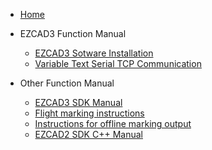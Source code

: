 - [Home](/Home)

- EZCAD3 Function Manual

  - [EZCAD3 Sotware Installation](EZCAD3_Function_Manual/Ezcad3_Software_Installation)
  - [Variable Text Serial TCP Communication](EZCAD3_Function_Manual/Serial_TCP_Communication)

- Other Function Manual
  - [EZCAD3 SDK Manual](/EZCAD3_SDK_Manual)
  - [Flight marking instructions](/Flight_marking_instructions)
  - [Instructions for offline marking output](/Instructions_for_offline_marking_output)
  - [EZCAD2 SDK C++ Manual](/EZCAD2_SDK_C++_Manual)
